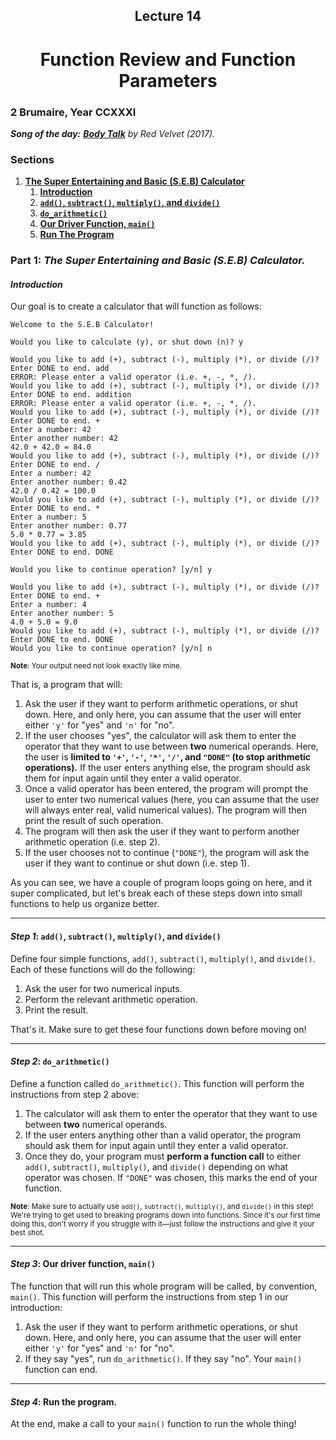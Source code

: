 <h2 align=center>Lecture 14</h2>

<h1 align=center>Function Review and Function Parameters</h1>

### 2 Brumaire, Year CCXXXI

***Song of the day:*** _[**Body Talk**](https://youtu.be/Oo_NIdBUzMU) by Red Velvet (2017)._

### Sections

1. [**The Super Entertaining and Basic (S.E.B) Calculator**](#part-1-the-super-entertaining-and-basic-seb-calculator)
    1. [**Introduction**](#introduction)
    2. [**`add()`, `subtract()`, `multiply()`, and `divide()`**](#step-1-add-subtract-multiply-and-divide)
    3. [**`do_arithmetic()`**](#step-2-do_arithmetic)
    3. [**Our Driver Function, `main()`**](#step-3-our-driver-function-main)
    4. [**Run The Program**](#step-4-run-the-program)

### Part 1: _The Super Entertaining and Basic (S.E.B) Calculator._

#### ***Introduction***

Our goal is to create a calculator that will function as follows:

```text
Welcome to the S.E.B Calculator!

Would you like to calculate (y), or shut down (n)? y

Would you like to add (+), subtract (-), multiply (*), or divide (/)? Enter DONE to end. add
ERROR: Please enter a valid operator (i.e. +, -, *, /).
Would you like to add (+), subtract (-), multiply (*), or divide (/)? Enter DONE to end. addition
ERROR: Please enter a valid operator (i.e. +, -, *, /).
Would you like to add (+), subtract (-), multiply (*), or divide (/)? Enter DONE to end. +
Enter a number: 42
Enter another number: 42
42.0 + 42.0 = 84.0
Would you like to add (+), subtract (-), multiply (*), or divide (/)? Enter DONE to end. /
Enter a number: 42
Enter another number: 0.42
42.0 / 0.42 = 100.0
Would you like to add (+), subtract (-), multiply (*), or divide (/)? Enter DONE to end. *
Enter a number: 5
Enter another number: 0.77
5.0 * 0.77 = 3.85
Would you like to add (+), subtract (-), multiply (*), or divide (/)? Enter DONE to end. DONE

Would you like to continue operation? [y/n] y

Would you like to add (+), subtract (-), multiply (*), or divide (/)? Enter DONE to end. +
Enter a number: 4
Enter another number: 5
4.0 + 5.0 = 9.0
Would you like to add (+), subtract (-), multiply (*), or divide (/)? Enter DONE to end. DONE
Would you like to continue operation? [y/n] n
```

<sub>**Note**: Your output need not look exactly like mine.<sub>

That is, a program that will:

1. Ask the user if they want to perform arithmetic operations, or shut down. Here, and only here, you can assume that the
user will enter either `'y'` for "yes" and `'n'` for "no".
2. If the user chooses "yes", the calculator will ask them to enter the operator that they want to use between **two** 
numerical operands. Here, the user is **limited to `'+'`, `'-'`, `'*'`, `'/'`, and `"DONE"` (to stop arithmetic 
operations).** If the user enters anything else, the program should ask them for input again until they enter a valid 
operator.
3. Once a valid operator has been entered, the program will prompt the user to enter two numerical values (here, you can
assume that the user will always enter real, valid numerical values). The program will then print the result of such
operation.
4. The program will then ask the user if they want to perform another arithmetic operation (i.e. step 2).
5. If the user chooses not to continue (`"DONE"`), the program will ask the user if they want to continue or shut down 
(i.e. step 1).

As you can see, we have a couple of program loops going on here, and it super complicated, but let's break each of these
steps down into small functions to help us organize better.

---

#### ***Step 1***: `add()`, `subtract()`, `multiply()`, and `divide()`

Define four simple functions, `add()`, `subtract()`, `multiply()`, and `divide()`. Each of these functions will do the
following:

1. Ask the user for two numerical inputs.
2. Perform the relevant arithmetic operation.
3. Print the result.

That's it. Make sure to get these four functions down before moving on!

---

#### ***Step 2***: `do_arithmetic()`

Define a function called `do_arithmetic()`. This function will perform the instructions from step 2 above:

1. The calculator will ask them to enter the operator that they want to use between **two** numerical operands.
2. If the user enters anything other than a valid operator, the program should ask them for input again until they enter
a valid operator.
3. Once they do, your program must **perform a function call** to either `add()`, `subtract()`, `multiply()`, and 
`divide()` depending on what operator was chosen. If `"DONE"` was chosen, this marks the end of your function.

<sub>**Note**: Make sure to actually use `add()`, `subtract()`, `multiply()`, and `divide()` in this step! We're trying
to get used to breaking programs down into functions. Since it's our first time doing this, don't worry if you struggle 
with it—just follow the instructions and give it your best shot.</sub>

---

#### ***Step 3***: Our driver function, `main()`

The function that will run this whole program will be called, by convention, `main()`. This function will perform the
instructions from step 1 in our introduction:

1. Ask the user if they want to perform arithmetic operations, or shut down. Here, and only here, you can assume that 
the user will enter either `'y'` for "yes" and `'n'` for "no".
2. If they say "yes", run `do_arithmetic()`. If they say "no". Your `main()` function can end.

---

#### ***Step 4***: Run the program.

At the end, make a call to your `main()` function to run the whole thing!